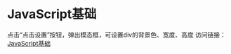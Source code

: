 # JavaScript基础  
点击“点击设置”按钮，弹出模态框，可设置div的背景色、宽度、高度
访问链接：[JavaScript基础](https://xyumin.github.io/js_firstProject/)